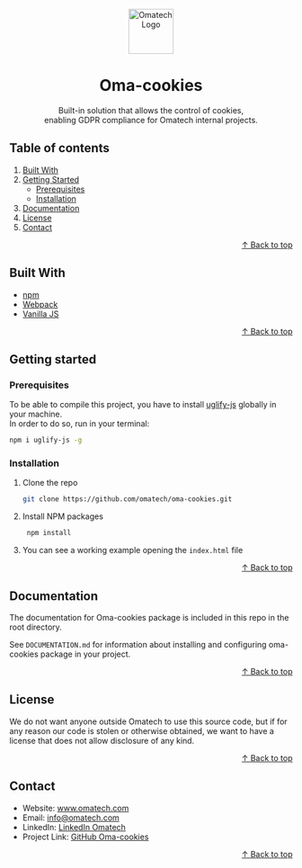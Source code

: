 <div id="top"></div>
<br />

<!-- PROJECT INTRO -->
<div align="center">
    <a href="https://github.com/omatech/oma-cookies">
        <img src="https://media-exp1.licdn.com/dms/image/C4D0BAQFxVreSDp08_w/company-logo_200_200/0/1646817864804?e=1654732800&v=beta&t=MOoMzAXsSOpcBj9ro350Ky98jNJp3LO2IwbL_r61TeM" alt="Omatech Logo" width="80" height="80">
    </a>
    <h1 align="center">Oma-cookies</h1>
    <p align="center">Built-in solution that allows the control of cookies, <br>enabling GDPR compliance for Omatech internal projects.</p>
</div>

<!-- TABLE OF CONTENTS -->
<h2>Table of contents</h2>
<ol>
    <li><a href="#built-with">Built With</a></li>
    <li>
        <a href="#getting-started">Getting Started</a>
        <ul>
            <li><a href="#prerequisites">Prerequisites</a></li>
            <li><a href="#installation">Installation</a></li>
        </ul>
    </li>
    <li><a href="#documentation">Documentation</a></li>
    <li><a href="#license">License</a></li>
    <li><a href="#contact">Contact</a></li>
</ol>

<p align="right"><a href="#top">↑ Back to top</a></p>

<!-- BUILT WITH -->
<h2 id="built-with">Built With</h2>
<ul>
  <li><a href="https://www.npmjs.com/">npm</a></li>
  <li><a href="https://webpack.js.org/">Webpack</a></li>
  <li><a href="http://vanilla-js.com/">Vanilla JS</a></li>
</ul>

<p align="right"><a href="#top">↑ Back to top</a></p>

<!-- GETTING STARTED -->
<h2 id="getting-started">Getting started</h2>

<h3 id="prerequisites">Prerequisites</h3>
<p>To be able to compile this project, you have to install <a href="https://www.npmjs.com/package/uglify-js">uglify-js</a> globally in your machine. <br>In order to do so, run in your terminal:</p>

```sh
npm i uglify-js -g
```

<h3 id="installation">Installation</h3>

<ol>
  <li>
  Clone the repo

   ```sh
   git clone https://github.com/omatech/oma-cookies.git
   ```
  </li>
  <li>
  Install NPM packages

  ```sh
   npm install
   ```
  </li>
  <li>

   You can see a working example opening the `index.html` file
  </li>
</ol>

<p align="right"><a href="#top">↑ Back to top</a></p>

<!-- DOCUMENTATION -->
<h2 id="documentation">Documentation</h2>
<p>The documentation for Oma-cookies package is included in this repo in the root directory.

See `DOCUMENTATION.md` for information about installing and configuring oma-cookies package in your project.</p>

<p align="right"><a href="#top">↑ Back to top</a></p>

<!-- LICENSE -->
<h2 id="license">License</h2>
<p>We do not want anyone outside Omatech to use this source code, but if for any reason our code is stolen or otherwise obtained, we want to have a license that does not allow disclosure of any kind.
</p>

<p align="right"><a href="#top">↑ Back to top</a></p>

<!-- CONTACT -->
<h2 id="contact">Contact</h2>

<ul>
  <li>Website: <a href="https://www.omatech.com">www.omatech.com</a></li>
  <li>Email: <a href="mailto:info@omatech.com">info@omatech.com</a></li>
  <li>LinkedIn: <a href="https://www.linkedin.com/company/omatech.com/">LinkedIn Omatech</a></li>
  <li>Project Link: <a href="https://github.com/omatech/oma-cookies">GitHub Oma-cookies</a></li>
</ul>

<p align="right"><a href="#top">↑ Back to top</a></p>

